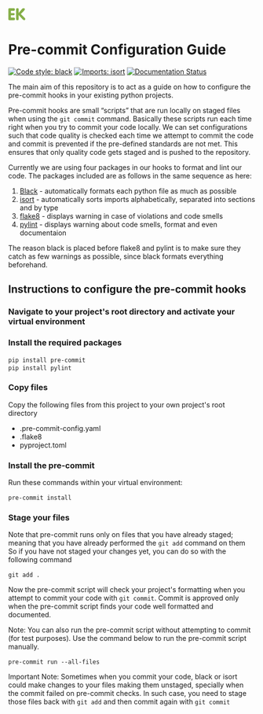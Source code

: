 ![Ekbana](/static/logo.png)
# Pre-commit Configuration Guide

[![Code style: black](https://img.shields.io/badge/code%20style-black-000000.svg)](https://github.com/psf/black)
[![Imports: isort](https://img.shields.io/badge/%20imports-isort-%231674b1?style=flat&labelColor=ef8336)](https://pycqa.github.io/isort/)
[![Documentation Status](https://readthedocs.org/projects/flake8/badge/?version=latest)](https://flake8.pycqa.org/en/latest/?badge=latest)

The main aim of this repository is to act as a guide on how to configure the
pre-commit hooks in your existing python projects.

Pre-commit hooks are small “scripts” that are run locally on staged files when
using the `git commit` command. Basically these scripts run each time right when
you try to commit your code locally. We can set configurations such that code
quality is checked each time we attempt to commit the code and commit is
prevented if the pre-defined standards are not met. This ensures that only
quality code gets staged and is pushed to the repository.

Currently we are using four packages in our hooks to format and lint our code.
The packages included are as follows in the same sequence as here:
1. [Black](https://github.com/psf/black) - automatically formats each python file as much as possible
2. [isort](https://github.com/pycqa/isort) - automatically sorts imports alphabetically, separated into sections and by type
3. [flake8](https://gitlab.com/pycqa/flake8) - displays warning in case of violations and code smells
4. [pylint](https://github.com/pycqa/pylint) - displays warning about code smells, format and even documentaion

The reason black is placed before flake8 and pylint is to make sure they catch as few warnings as possible,
since black formats everything beforehand.


## Instructions to configure the pre-commit hooks

### Navigate to your project's root directory and activate your virtual environment

### Install the required packages
```
pip install pre-commit
pip install pylint
```

### Copy files
Copy the following files from this project to your own project's root directory
- .pre-commit-config.yaml
- .flake8
- pyproject.toml

### Install the pre-commit
Run these commands within your virtual environment:
```
pre-commit install
```

### Stage your files
Note that pre-commit runs only on files that you have already staged;
meaning that you have already performed the `git add` command on them
So if you have not staged your changes yet, you can do so with the following
command
```
git add .
```

Now the pre-commit script will check your project's formatting when you attempt
to commit your code with `git commit`. Commit is approved only when the pre-commit script finds your
code well formatted and documented.

Note: You can also run the pre-commit script without attempting to commit (for test purposes).
Use the command below to run the pre-commit script manually.
```
pre-commit run --all-files
```

Important Note: Sometimes when you commit your code, black or isort could make changes to your files
making them unstaged, specially when the commit failed on pre-commit checks. In such case, you
need to stage those files back with `git add` and then commit again with `git commit`
